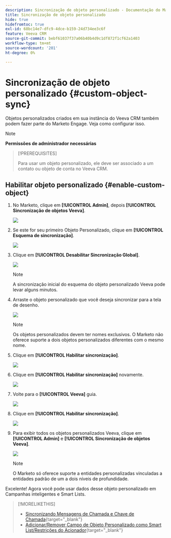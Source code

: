 ```yaml
---
description: Sincronização de objeto personalizado - Documentação do Marketo - Documentação do produto
title: Sincronização de objeto personalizado
hide: true
hidefromtoc: true
exl-id: 68bc14e7-dfc9-4dce-b159-24d734ee3c6f
feature: Veeva CRM
source-git-commit: bebf61037f37a06b40b4d9c1df872f1cf62a1403
workflow-type: tm+mt
source-wordcount: '201'
ht-degree: 0%

---
```


# Sincronização de objeto personalizado {#custom-object-sync}

Objetos personalizados criados em sua instância do Veeva CRM também podem fazer parte do Marketo Engage. Veja como configurar isso.

>[!NOTE]
>
>**Permissões de administrador necessárias**

>[!PREREQUISITES]
>
>Para usar um objeto personalizado, ele deve ser associado a um contato ou objeto de conta no Veeva CRM.

## Habilitar objeto personalizado {#enable-custom-object}

1. No Marketo, clique em **[!UICONTROL Admin]**, depois **[!UICONTROL Sincronização de objetos Veeva]**.

   ![](assets/custom-object-sync-1.png)

1. Se este for seu primeiro Objeto Personalizado, clique em **[!UICONTROL Esquema de sincronização]**.

   ![](assets/custom-object-sync-2.png)

1. Clique em **[!UICONTROL Desabilitar Sincronização Global]**.

   ![](assets/custom-object-sync-3.png)

   >[!NOTE]
   >
   >A sincronização inicial do esquema do objeto personalizado Veeva pode levar alguns minutos.

1. Arraste o objeto personalizado que você deseja sincronizar para a tela de desenho.

   ![](assets/custom-object-sync-4.png)

   >[!NOTE]
   >
   >Os objetos personalizados devem ter nomes exclusivos. O Marketo não oferece suporte a dois objetos personalizados diferentes com o mesmo nome.

1. Clique em **[!UICONTROL Habilitar sincronização]**.

   ![](assets/custom-object-sync-5.png)

1. Clique em **[!UICONTROL Habilitar sincronização]** novamente.

   ![](assets/custom-object-sync-6.png)

1. Volte para o **[!UICONTROL Veeva]** guia.

   ![](assets/custom-object-sync-7.png)

1. Clique em **[!UICONTROL Habilitar sincronização]**.

   ![](assets/custom-object-sync-8.png)

1. Para exibir todos os objetos personalizados Veeva, clique em **[!UICONTROL Admin]** e **[!UICONTROL Sincronização de objetos Veeva]**.

   ![](assets/custom-object-sync-9.png)

   >[!NOTE]
   >
   >O Marketo só oferece suporte a entidades personalizadas vinculadas a entidades padrão de um a dois níveis de profundidade.

Excelente! Agora você pode usar dados desse objeto personalizado em Campanhas inteligentes e Smart Lists.

>[!MORELIKETHIS]
>
>* [Sincronizando Mensagens de Chamada e Chave de Chamada](/help/marketo/product-docs/crm-sync/veeva-crm-sync/sync-details/syncing-call-and-call-key-messages.md){target="_blank"}
>* [Adicionar/Remover Campo de Objeto Personalizado como Smart List/Restrições do Acionador](/help/marketo/product-docs/crm-sync/veeva-crm-sync/sync-details/add-remove-custom-object-field-as-smart-list-trigger-constraints.md){target="_blank"}
